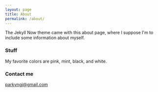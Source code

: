 ```yaml
---
layout: page
title: About
permalink: /about/
---
```


The Jekyll Now theme came with this about page, where I suppose I'm to include some information about myself.

### Stuff

My favorite colors are pink, mint, black, and white.


### Contact me

[parkyngj@gmail.com](mailto:parkyngj@gmail.com)

